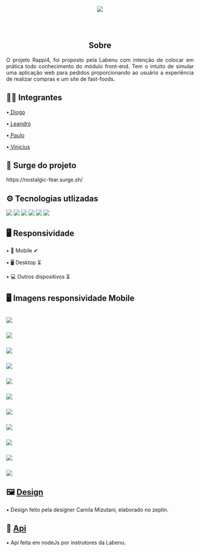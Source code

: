 <p align="center">
  <img ="center" src="https://i.imgur.com/eDT4NvW.png">
<p/>
<br></br>
<h2 align="center">Sobre</h2>
<p align="justify">O projeto Rappi4, foi proposto pela Labenu com intenção de colocar em prática todo conhecimento do módulo front-end. Tem o intuito de simular uma aplicação web para pedidos proporcionando ao usuário a experiência de realizar compras e um site de fast-foods.</p>

<h2>👨‍💻 Integrantes</h2>
<p>•<a href="https://github.com/DiogoB0mfim"> Diogo</a></p> 
<p>•<a href="https://github.com/Leandro-P"> Leandro</a></p>
<p>•<a href="https://github.com/PauloJunior10"> Paulo</a></p>
<p>•<a href="https://github.com/viniciusmarinho22"> Vinicius</a></p>

<h2>🔗 Surge do projeto</h2>
<p>https://nostalgic-fear.surge.sh/</p>

<h2>⚙ Tecnologias utlizadas</h2>
<img src="https://img.shields.io/badge/React-20232A?style=for-the-badge&logo=react&logoColor=61DAFB"/>
<img src="https://img.shields.io/badge/Material--UI-0081CB?style=for-the-badge&logo=material-ui&logoColor=white"/>
<img src="https://i.imgur.com/HZ4sIcH.png"/>
<img src="https://img.shields.io/badge/React_Router-CA4245?style=for-the-badge&logo=react-router&logoColor=white"/>
<img src="https://img.shields.io/badge/styled--components-DB7093?style=for-the-badge&logo=styledcomponents&logoColor=white"/>
<img src="https://i.imgur.com/tbWvxRj.png"/>

<h2>🖥 Responsividade</h2>
<p>• 📱 Mobile ✔</p>
<p>• 🖥 Desktop ⏳</p>
<p>• 💻 Outros dispositivos ⏳</p>

<h2>🖥 Imagens responsividade Mobile<h2>
<img src="https://i.imgur.com/niseBad.png"/>
<br></br>
<img src="https://i.imgur.com/p6wlUyH.png"/>
<br></br>
<img src="https://i.imgur.com/F8c0oXk.png"/>
<br></br>
<img src="https://i.imgur.com/HALm9vs.png"/>
<br></br>
<img src="https://i.imgur.com/OwMMoii.png"/>
<br></br>
<img src="https://i.imgur.com/Nhdy5Nb.png"/>
<br></br>
<img src="https://i.imgur.com/IKeBT6q.png"/>
<br></br>
<img src="https://i.imgur.com/iGpuktN.png"/>
<br></br>
<img src="https://i.imgur.com/ScCEAhB.png"/>
<br></br>
<img src="https://i.imgur.com/fGJVRMX.png"/>
<br></br>
<img src="https://i.imgur.com/76rQNRy.png"/>

<h2>🖼 <a href="https://app.zeplin.io/project/5dd5ae92669af1bc817c8359/flow/620a92ee1e45cba61eac5bce">Design</a></h2>
<p>• Design feito pela designer Camila Mizutani, elaborado no zeplin.</p>

<h2>🔗 <a href="https://documenter.getpostman.com/view/7549981/SWTEdGtT">Api</a></h2>
<p>• Api feita em nodeJs por instrutores da Labenu.</p>
